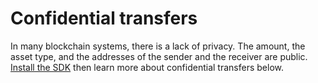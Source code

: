 # Confidential transfers

In many blockchain systems, there is a lack of privacy. The amount, the asset type, and the addresses of the sender and the receiver are public. [Install the SDK](../../../developers/sdks/utxo-native-chain-sdk/utxo-native-chain-sdk-installation.md) then learn more about confidential transfers below.
